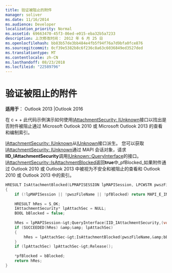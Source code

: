 ```yaml
---
title: 验证被阻止的附件
manager: soliver
ms.date: 11/16/2014
ms.audience: Developer
localization_priority: Normal
ms.assetid: 69663470-45f3-86ed-e015-eba32b5a7233
description: 上次修改时间： 2012 年 6 月 25 日
ms.openlocfilehash: bb83b57de3bb484e4fb5f94f76a7d9bfa0fce876
ms.sourcegitcommit: 0cf39e5382b8c6f236c8a63c6036849ed3527ded
ms.translationtype: MT
ms.contentlocale: zh-CN
ms.lasthandoff: 08/23/2018
ms.locfileid: "22589796"
---
```

# <a name="verify-an-attachment-is-blocked"></a>验证被阻止的附件

**适用于**： Outlook 2013 |Outlook 2016 
  
在 c + + 此代码示例演示如何使用[IAttachmentSecurity: IUnknown](iattachmentsecurityiunknown.md)接口以找出是否附件被阻止通过 Microsoft Outlook 2010 或 Microsoft Outlook 2013 的查看和编制索引。 
  
[IAttachmentSecurity: IUnknown](iattachmentsecurityiunknown.md)从[IUnknown](http://msdn.microsoft.com/en-us/library/ms680509%28VS.85%29.aspx)接口派生。 您可以获取[IAttachmentSecurity: IUnknown](iattachmentsecurityiunknown.md)通过 MAPI 会话对象，请求**IID_IAttachmentSecurity**调用[IUnknown::QueryInterface](http://msdn.microsoft.com/en-us/library/ms682521%28v=VS.85%29.aspx)的接口。 [IAttachmentSecurity::IsAttachmentBlocked](iattachmentsecurity-isattachmentblocked.md)返回**true**中_pfBlocked_如果附件通过 Outlook 2010 或 Outlook 2013 中被视为不安全和被阻止的查看和 Outlook 2010 或 Outlook 2013 中的索引。 
  
```cpp
HRESULT IsAttachmentBlocked(LPMAPISESSION lpMAPISession, LPCWSTR pwszFileName, BOOL* pfBlocked) 
{ 
    if (!lpMAPISession || !pwszFileName || !pfBlocked) return MAPI_E_INVALID_PARAMETER; 
 
    HRESULT hRes = S_OK; 
    IAttachmentSecurity* lpAttachSec = NULL; 
    BOOL bBlocked = false; 
 
    hRes = lpMAPISession-&gt;QueryInterface(IID_IAttachmentSecurity,(void**)&amp;lpAttachSec); 
    if (SUCCEEDED(hRes) &amp;&amp; lpAttachSec) 
    { 
        hRes = lpAttachSec-&gt;IsAttachmentBlocked(pwszFileName,&amp;bBlocked); 
    } 
    if (lpAttachSec) lpAttachSec-&gt;Release(); 
 
    *pfBlocked = bBlocked; 
    return hRes; 
}

```


